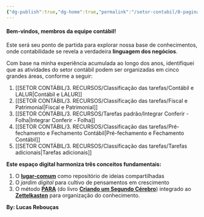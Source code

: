 ```yaml
---
{"dg-publish":true,"dg-home":true,"permalink":"/setor-contabil/0-pagina-inicial/objetivo-da-pagina/","tags":["gardenEntry"],"dgPassFrontmatter":true,"created":"2025-06-03T22:08:34.152-03:00","updated":"2025-06-16T11:50:06.543-03:00"}
---
```


#### **Bem-vindos, membros da equipe contábil!**

Este será seu ponto de partida para explorar nossa base de conhecimentos, onde contabilidade se revela a verdadeira **linguagem dos negócios**.

Com base na minha experiência acumulada ao longo dos anos, identifiquei que as atividades do setor contábil podem ser organizadas em cinco grandes áreas, conforme a seguir:

1. [[SETOR CONTÁBIL/3. RECURSOS/Classificação das tarefas/Contábil e LALUR\|Contábil e LALUR]]    
2. [[SETOR CONTÁBIL/3. RECURSOS/Classificação das tarefas/Fiscal e Patrimonial\|Fiscal e Patrimonial]] 
3. [[SETOR CONTÁBIL/3. RECURSOS/Tarefas padrão/Integrar Conferir - Folha\|Integrar Conferir - Folha]]
4. [[SETOR CONTÁBIL/3. RECURSOS/Classificação das tarefas/Pré-fechamento e Fechamento Contábil\|Pré-fechamento e Fechamento Contábil]] 
5. [[SETOR CONTÁBIL/3. RECURSOS/Classificação das tarefas/Tarefas adicionais\|Tarefas adicionais]]


**Este espaço digital harmoniza três conceitos fundamentais:**  
1. O **[lugar-comum](https://pt.wikipedia.org/wiki/Lugar-comum)** como repositório de ideias compartilhadas  
2. O *jardim digital* para cultivo de pensamentos em crescimento  
3. O método **[PARA](https://fortelabs.com/blog/para/)** (do livro **[Criando um Segundo Cérebro](https://fortelabs.co/books/building-a-second-brain/)**) integrado ao **[Zettelkasten](https://zettelkasten.de/introduction/pt/)** para organização do conhecimento.  





**By: Lucas Rebouças**
